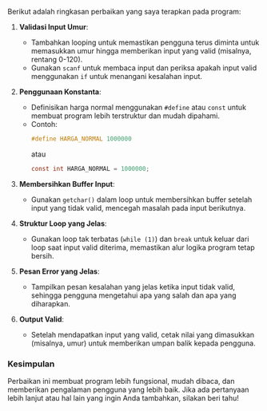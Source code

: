 Berikut adalah ringkasan perbaikan yang saya terapkan pada program:

1. **Validasi Input Umur**:
   - Tambahkan looping untuk memastikan pengguna terus diminta untuk memasukkan umur hingga memberikan input yang valid (misalnya, rentang 0-120).
   - Gunakan `scanf` untuk membaca input dan periksa apakah input valid menggunakan `if` untuk menangani kesalahan input.

2. **Penggunaan Konstanta**:
   - Definisikan harga normal menggunakan `#define` atau `const` untuk membuat program lebih terstruktur dan mudah dipahami.
   - Contoh: 
     ```c
     #define HARGA_NORMAL 1000000
     ```
     atau 
     ```c
     const int HARGA_NORMAL = 1000000;
     ```

3. **Membersihkan Buffer Input**:
   - Gunakan `getchar()` dalam loop untuk membersihkan buffer setelah input yang tidak valid, mencegah masalah pada input berikutnya.

4. **Struktur Loop yang Jelas**:
   - Gunakan loop tak terbatas (`while (1)`) dan `break` untuk keluar dari loop saat input valid diterima, memastikan alur logika program tetap bersih.

5. **Pesan Error yang Jelas**:
   - Tampilkan pesan kesalahan yang jelas ketika input tidak valid, sehingga pengguna mengetahui apa yang salah dan apa yang diharapkan.

6. **Output Valid**:
   - Setelah mendapatkan input yang valid, cetak nilai yang dimasukkan (misalnya, umur) untuk memberikan umpan balik kepada pengguna.
     
### Kesimpulan
Perbaikan ini membuat program lebih fungsional, mudah dibaca, dan memberikan pengalaman pengguna yang lebih baik. Jika ada pertanyaan lebih lanjut atau hal lain yang ingin Anda tambahkan, silakan beri tahu!
